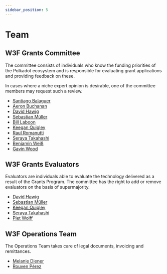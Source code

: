 ```yaml
---
sidebar_position: 5
---
```


# Team

## W3F Grants Committee

The committee consists of individuals who know the funding priorities of the Polkadot ecosystem and is responsible for evaluating grant applications and providing feedback on these.

In cases where a niche expert opinion is desirable, one of the committee members may request such a review.

- [Santiago Balaguer](https://github.com/SBalaguer)
- [Aeron Buchanan](https://github.com/aeronbuchanan)
- [David Hawig](https://github.com/Noc2)
- [Sebastian Müller](https://github.com/semuelle)
- [Bill Laboon](https://github.com/laboon)
- [Keegan Quigley](https://github.com/keeganquigley)
- [Raul Romanutti](https://github.com/rrtti)
- [Seraya Takahashi](https://github.com/takahser)
- [Benjamin Weiß](https://github.com/BenWhiteJam)
- [Gavin Wood](https://github.com/gavofyork)

## W3F Grants Evaluators

Evaluators are individuals able to evaluate the technology delivered as a result of the Grants Program. The committee has the right to add or remove evaluators on the basis of supermajority.

- [David Hawig](https://github.com/Noc2)
- [Sebastian Müller](https://github.com/semuelle)
- [Keegan Quigley](https://github.com/keeganquigley)
- [Seraya Takahashi](https://github.com/takahser)
- [Piet Wolff](https://github.com/PieWol)

## W3F Operations Team

The Operations Team takes care of legal documents, invoicing and remittances.

- [Melanie Diener](https://github.com/meldien)
- [Rouven Pérez](https://github.com/RouvenP)
